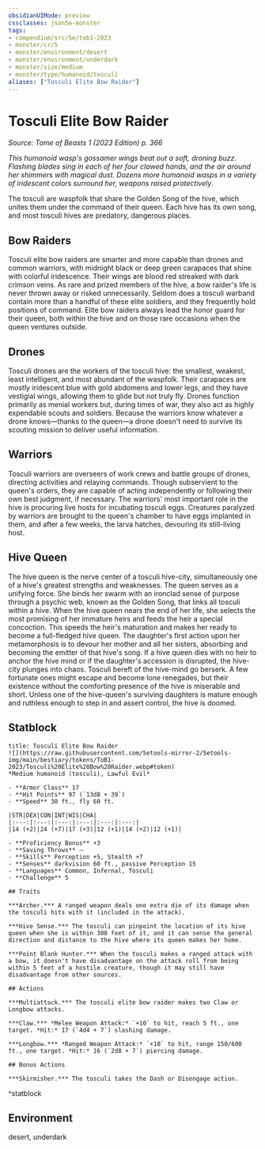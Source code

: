 ```yaml
---
obsidianUIMode: preview
cssclasses: json5e-monster
tags:
- compendium/src/5e/tob1-2023
- monster/cr/5
- monster/environment/desert
- monster/environment/underdark
- monster/size/medium
- monster/type/humanoid/tosculi
aliases: ["Tosculi Elite Bow Raider"]
---
```

# Tosculi Elite Bow Raider
*Source: Tome of Beasts 1 (2023 Edition) p. 366*  

*This humanoid wasp's gossamer wings beat out a soft, droning buzz. Flashing blades sing in each of her four clawed hands, and the air around her shimmers with magical dust. Dozens more humanoid wasps in a variety of iridescent colors surround her, weapons raised protectively*.

The tosculi are waspfolk that share the Golden Song of the hive, which unites them under the command of their queen. Each hive has its own song, and most tosculi hives are predatory, dangerous places.

## Bow Raiders

Tosculi elite bow raiders are smarter and more capable than drones and common warriors, with midnight black or deep green carapaces that shine with colorful iridescence. Their wings are blood red streaked with dark crimson veins. As rare and prized members of the hive, a bow raider's life is never thrown away or risked unnecessarily. Seldom does a tosculi warband contain more than a handful of these elite soldiers, and they frequently hold positions of command. Elite bow raiders always lead the honor guard for their queen, both within the hive and on those rare occasions when the queen ventures outside.

## Drones

Tosculi drones are the workers of the tosculi hive: the smallest, weakest, least intelligent, and most abundant of the waspfolk. Their carapaces are mostly iridescent blue with gold abdomens and lower legs, and they have vestigial wings, allowing them to glide but not truly fly. Drones function primarily as menial workers but, during times of war, they also act as highly expendable scouts and soldiers. Because the warriors know whatever a drone knows—thanks to the queen—a drone doesn't need to survive its scouting mission to deliver useful information.

## Warriors

Tosculi warriors are overseers of work crews and battle groups of drones, directing activities and relaying commands. Though subservient to the queen's orders, they are capable of acting independently or following their own best judgment, if necessary. The warriors' most important role in the hive is procuring live hosts for incubating tosculi eggs. Creatures paralyzed by warriors are brought to the queen's chamber to have eggs implanted in them, and after a few weeks, the larva hatches, devouring its still-living host.

## Hive Queen

The hive queen is the nerve center of a tosculi hive-city, simultaneously one of a hive's greatest strengths and weaknesses. The queen serves as a unifying force. She binds her swarm with an ironclad sense of purpose through a psychic web, known as the Golden Song, that links all tosculi within a hive. When the hive queen nears the end of her life, she selects the most promising of her immature heirs and feeds the heir a special concoction. This speeds the heir's maturation and makes her ready to become a full-fledged hive queen. The daughter's first action upon her metamorphosis is to devour her mother and all her sisters, absorbing and becoming the emitter of that hive's song. If a hive queen dies with no heir to anchor the hive mind or if the daughter's accession is disrupted, the hive-city plunges into chaos. Tosculi bereft of the hive-mind go berserk. A few fortunate ones might escape and become lone renegades, but their existence without the comforting presence of the hive is miserable and short. Unless one of the hive-queen's surviving daughters is mature enough and ruthless enough to step in and assert control, the hive is doomed.

## Statblock

```ad-statblock
title: Tosculi Elite Bow Raider
![](https://raw.githubusercontent.com/5etools-mirror-2/5etools-img/main/bestiary/tokens/ToB1-2023/Tosculi%20Elite%20Bow%20Raider.webp#token)
*Medium humanoid (tosculi), Lawful Evil*

- **Armor Class** 17
- **Hit Points** 97 (`13d8 + 39`)
- **Speed** 30 ft., fly 60 ft.

|STR|DEX|CON|INT|WIS|CHA|
|:---:|:---:|:---:|:---:|:---:|:---:|
|14 (+2)|24 (+7)|17 (+3)|12 (+1)|14 (+2)|12 (+1)|

- **Proficiency Bonus** +3
- **Saving Throws** ⏤
- **Skills** Perception +5, Stealth +7
- **Senses** darkvision 60 ft., passive Perception 15
- **Languages** Common, Infernal, Tosculi
- **Challenge** 5

## Traits

***Archer.*** A ranged weapon deals one extra die of its damage when the tosculi hits with it (included in the attack).

***Hive Sense.*** The tosculi can pinpoint the location of its hive queen when she is within 300 feet of it, and it can sense the general direction and distance to the hive where its queen makes her home.

***Point Blank Hunter.*** When the tosculi makes a ranged attack with a bow, it doesn't have disadvantage on the attack roll from being within 5 feet of a hostile creature, though it may still have disadvantage from other sources.

## Actions

***Multiattack.*** The tosculi elite bow raider makes two Claw or Longbow attacks.

***Claw.*** *Melee Weapon Attack:* `+10` to hit, reach 5 ft., one target. *Hit:* 17 (`4d4 + 7`) slashing damage.

***Longbow.*** *Ranged Weapon Attack:* `+10` to hit, range 150/600 ft., one target. *Hit:* 16 (`2d8 + 7`) piercing damage.

## Bonus Actions

***Skirmisher.*** The tosculi takes the Dash or Disengage action.
```
^statblock

## Environment

desert, underdark